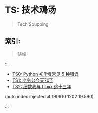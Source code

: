 # TS: 技术鳮汤
> Tech Soupping

## 索引:
> 随缘

::.

- [ TS0: Python 初学者常见 5 种错误](190725-TS0-5-beginner-mistakes-py.md)
- [ TS1: 老令公今天70了](TS1-EKR-70th-birthday.md)
- [ TS2: 细数我与 Linux 这十三年](TS2-tinylab-falcon-and-linux.md)

(auto index injected at 190910 1202 19.590) 

.::


